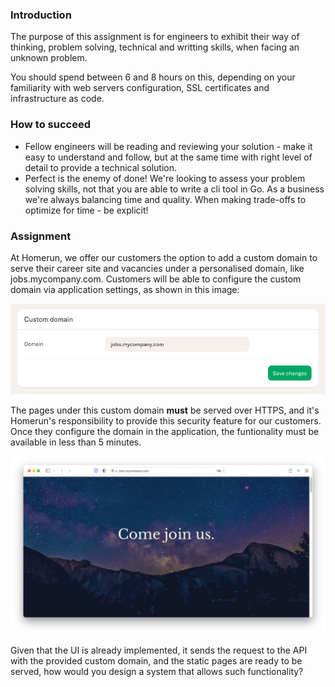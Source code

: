 ### Introduction

The purpose of this assignment is for engineers to exhibit their way of thinking, problem solving, technical and writting skills, when facing an unknown problem.

You should spend between 6 and 8 hours on this, depending on your familiarity with web servers configuration, SSL certificates and infrastructure as code.

### How to succeed

* Fellow engineers will be reading and reviewing your solution - make it easy to understand and follow, but at the same time with right level of detail to provide a technical solution.
* Perfect is the enemy of done! We're looking to assess your problem solving skills, not that you are able to write a cli tool in Go. As a business we're always balancing time and quality. When making trade-offs to optimize for time - be explicit!

### Assignment

At Homerun, we offer our customers the option to add a custom domain to serve their career site and vacancies under a personalised domain, like jobs.mycompany.com. Customers will be able to configure the custom domain via application settings, as shown in this image:

![Custom domain settings](https://raw.githubusercontent.com/homerunco/platform-assignment/main/img/settings.png)

The pages under this custom domain **must** be served over HTTPS, and it's Homerun's responsibility to provide this security feature for our customers. Once they configure the domain in the application, the funtionality must be available in less than 5 minutes.

![Public website](https://raw.githubusercontent.com/homerunco/platform-assignment/main/img/website.png)

Given that the UI is already implemented, it sends the request to the API with the provided custom domain, and the static pages are ready to be served, how would you design a system that allows such functionality?
